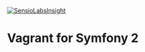 [![SensioLabsInsight](https://insight.sensiolabs.com/projects/f28f8934-740c-4205-9d29-6a69ebde2602/big.png)](https://insight.sensiolabs.com/projects/f28f8934-740c-4205-9d29-6a69ebde2602)

Vagrant for Symfony 2
=====================

